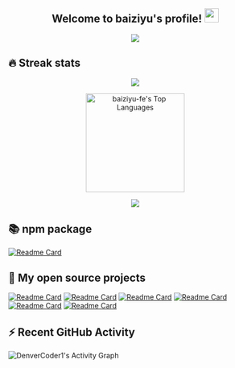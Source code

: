 <h2 align="center">
  Welcome to baiziyu's profile!
  <img src="https://media.giphy.com/media/hvRJCLFzcasrR4ia7z/giphy.gif" width="28">
  
</h2>

<p align="center">
  <img src="https://readme-typing-svg.herokuapp.com?font=&color=1F108B&center=true&vCenter=true&lines=%E5%89%8D%E7%AB%AF%E5%A4%96%E5%8D%96%E9%AA%91%E6%89%8B%E7%9A%84%E4%B8%AA%E4%BA%BA%E4%BB%93%E5%BA%93;React%E3%80%81NodeJS%E3%80%81CSS%E2%80%A6%E2%80%A6%E4%BC%98%E7%A7%80%E9%A1%B9%E7%9B%AE%E6%94%B6%E8%97%8F%E5%AE%B6;%E6%94%B6%E8%97%8F%E5%8D%B3%E5%AD%A6%E4%BC%9A%E6%95%99%E8%82%B2%E5%A4%A7%E5%B8%88%E6%9C%AC%E4%BA%BA;%E5%9B%BD%E5%AE%B6%E7%BA%A7%E9%80%80%E5%A0%82%E9%BC%93%E6%BC%94%E5%91%98;%E5%A6%82%E6%9E%9C%E6%9C%89%E4%BD%A0%E5%96%9C%E6%AC%A2%E7%9A%84%E5%86%85%E5%AE%B9%EF%BC%8C%E5%B0%B1%E4%B8%8B%E5%8D%95%E5%90%A7%F0%9F%92%96~">
  
</p>

## 🔥 Streak stats

<p align="center">
  <img src="https://github-readme-streak-stats.herokuapp.com/?user=baiziyu-fe&theme=nightowl">
</p>
<p align="center">
  <img alt="baiziyu-fe's Top Languages" src="https://denvercoder1-github-readme-stats.vercel.app/api/top-langs/?username=baiziyu-fe&langs_count=8&layout=compact&theme=react&hide_border=true&bg_color=1F222E&title_color=F85D7F&icon_color=F8D866" height="196px"/>
</p>
<p align="center">
  <img src="https://github-readme-stats.vercel.app/api?username=baiziyu-fe&hide=contribs,prs&count_private=true&theme=radical">
</p>

## 📚 npm package

[![Readme Card](https://github-readme-stats.vercel.app/api/pin/?username=baiziyu-fe&repo=pre-me-cli&theme=nightowl)](https://www.npmjs.com/package/pre-me-cli)

## 📘 My open source projects

[![Readme Card](https://github-readme-stats.vercel.app/api/pin/?username=baiziyu-fe&repo=use-hooks&theme=radical)](https://www.npmjs.com/package/pre-me-cli)
[![Readme Card](https://github-readme-stats.vercel.app/api/pin/?username=baiziyu-fe&repo=housekeeper-fe&theme=nightowl)](https://github.com/baiziyu-fe/housekeeper-fe)
[![Readme Card](https://github-readme-stats.vercel.app/api/pin/?username=baiziyu-fe&repo=XDU-smart-lab&theme=tokyonight)](https://github.com/baiziyu-fe/XDU-smart-lab)
[![Readme Card](https://github-readme-stats.vercel.app/api/pin/?username=baiziyu-fe&repo=nest-learn-dev&theme=cobalt)](https://github.com/baiziyu-fe/nest-learn-dev)
[![Readme Card](https://github-readme-stats.vercel.app/api/pin/?username=baiziyu-fe&repo=free-note&theme=vue-dark)](https://github.com/baiziyu-fe/free-note)
[![Readme Card](https://github-readme-stats.vercel.app/api/pin/?username=baiziyu-fe&repo=messy-notes&theme=material-palenight)](https://github.com/baiziyu-fe/messy-notes)

## ⚡ Recent GitHub Activity
<img alt="DenverCoder1's Activity Graph" src="https://activity-graph.herokuapp.com/graph?username=baiziyu-fe&bg_color=1F222E&color=F8D866&line=F85D7F&point=FFFFFF&hide_border=true" />
